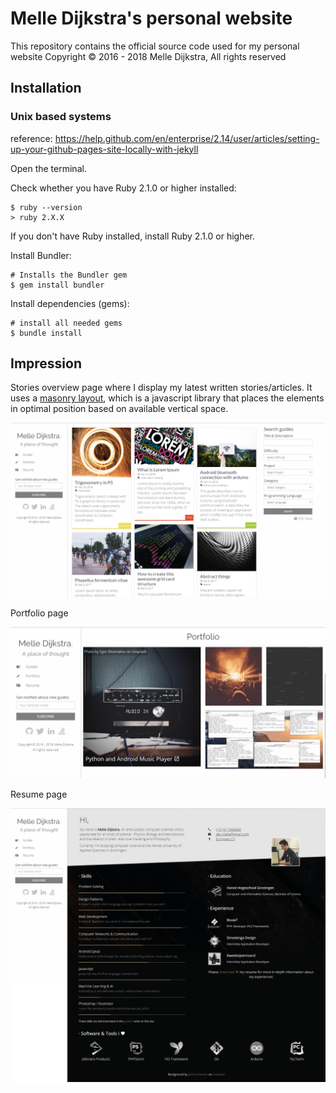 # Melle Dijkstra's personal website

This repository contains the official source code used for my personal website
Copyright © 2016 - 2018 Melle Dijkstra, All rights reserved

## Installation

### Unix based systems

reference: https://help.github.com/en/enterprise/2.14/user/articles/setting-up-your-github-pages-site-locally-with-jekyll

Open the terminal.

Check whether you have Ruby 2.1.0 or higher installed:

```
$ ruby --version
> ruby 2.X.X
```

If you don't have Ruby installed, install Ruby 2.1.0 or higher.

Install Bundler:

```
# Installs the Bundler gem
$ gem install bundler
```

Install dependencies (gems):
```
# install all needed gems
$ bundle install
```

## Impression

Stories overview page where I display my latest written stories/articles.
It uses a [masonry layout](https://masonry.desandro.com/), which is a javascript library
that places the elements in optimal position based on available vertical space. 

![Guides Overview](project-files/guides-overview.png)

Portfolio page

![Portfolio](project-files/portfolio.jpg)

Resume page

![Resume](project-files/resume.jpg)
